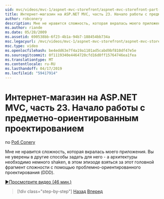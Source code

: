 ```yaml
---
uid: mvc/videos/mvc-1/aspnet-mvc-storefront/aspnet-mvc-storefront-part-23-getting-started-with-domain-driven-design
title: Интернет-магазин на ASP.NET MVC, часть 23. Начало работы с предметно ориентированное проектирование | Документация Майкрософт
author: robconery
description: Мне не нравится сложность, которая вкралась моего приложения. Вы не уверены в другие способы задать для него - а архитектура должна быть shaken немного таким образом, в этом эпизоде...
ms.author: riande
ms.date: 05/28/2009
ms.assetid: 690538bb-6f23-4b1a-94b7-188454bb734a
msc.legacyurl: /mvc/videos/mvc-1/aspnet-mvc-storefront/aspnet-mvc-storefront-part-23-getting-started-with-domain-driven-design
msc.type: video
ms.openlocfilehash: be4edd63e7f4a19a1101ad5cabd9bf810df47e5e
ms.sourcegitcommit: 0f1119340e4464720cfd16d0ff15764746ea1fea
ms.translationtype: MT
ms.contentlocale: ru-RU
ms.lasthandoff: 04/17/2019
ms.locfileid: "59417914"
---
```

# <a name="aspnet-mvc-storefront-part-23-getting-started-with-domain-driven-design"></a>Интернет-магазин на ASP.NET MVC, часть 23. Начало работы с предметно-ориентированным проектированием

по [Роб Conery](https://github.com/robconery)

Мне не нравится сложность, которая вкралась моего приложения. Вы не уверены в другие способы задать для него - а архитектуры необходимо немного shaken, в этом эпизоде взяться за этот головной фрагмент сложности с помощью проблемно-ориентированного проектирования (DDD).

[&#9654;Просмотрите видео (46 мин.)](https://channel9.msdn.com/Blogs/ASP-NET-Site-Videos/aspnet-mvc-storefront-part-23-getting-started-with-domain-driven-design)

> [!div class="step-by-step"]
> [Назад](aspnet-mvc-storefront-part-22-restructuring-rerouting-and-paypal.md)
> [Вперед](aspnet-mvc-storefront-part-24-finis.md)
